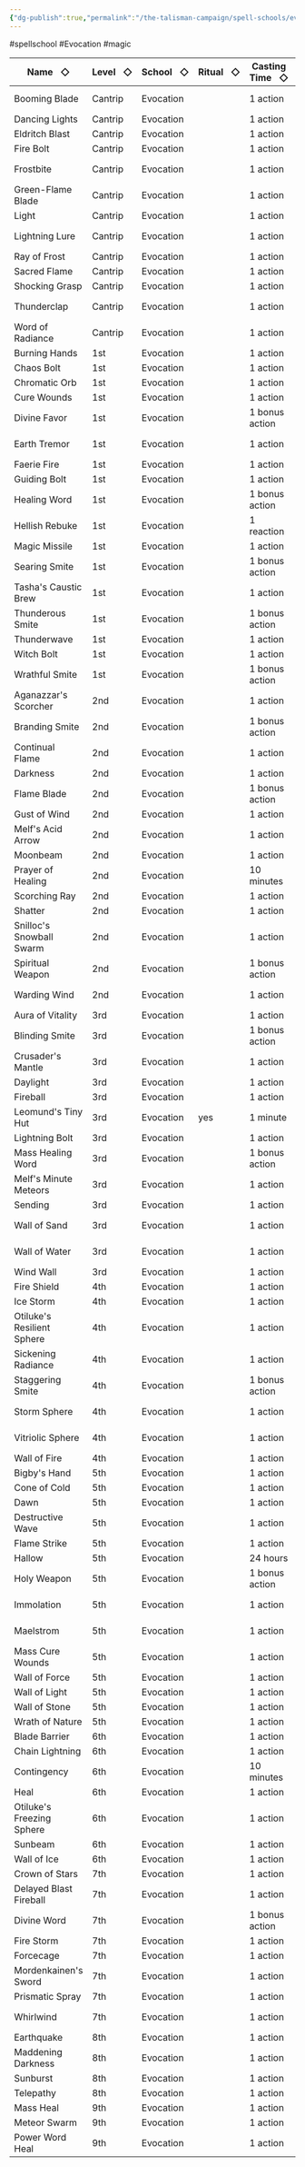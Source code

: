 ```yaml
---
{"dg-publish":true,"permalink":"/the-talisman-campaign/spell-schools/evocation/","noteIcon":""}
---
```


#spellschool #Evocation #magic 

|Name   ◇|Level   ◇|School   ◇|Ritual   ◇|Casting Time   ◇|Components   ◇|Concentration   ◇|Source   ◇|
|---|---|---|---|---|---|---|---|
|Booming Blade|Cantrip|Evocation||1 action|VM||scag 142, tce 106|
|Dancing Lights|Cantrip|Evocation||1 action|VSM|yes|phb 230|
|Eldritch Blast|Cantrip|Evocation||1 action|VS||phb 237|
|Fire Bolt|Cantrip|Evocation||1 action|VS||phb 242|
|Frostbite|Cantrip|Evocation||1 action|VS||ee 18, xge 156|
|Green-Flame Blade|Cantrip|Evocation||1 action|VM||scag 143, tce 107|
|Light|Cantrip|Evocation||1 action|VM||phb 255|
|Lightning Lure|Cantrip|Evocation||1 action|V||scag 143, tce 107|
|Ray of Frost|Cantrip|Evocation||1 action|VS||phb 271|
|Sacred Flame|Cantrip|Evocation||1 action|VS||phb 272|
|Shocking Grasp|Cantrip|Evocation||1 action|VS||phb 275|
|Thunderclap|Cantrip|Evocation||1 action|S||ee 22, xge 168|
|Word of Radiance|Cantrip|Evocation||1 action|VM||xge 171|
|Burning Hands|1st|Evocation||1 action|VS||phb 220|
|Chaos Bolt|1st|Evocation||1 action|VS||xge 151|
|Chromatic Orb|1st|Evocation||1 action|VSMgp||phb 221|
|Cure Wounds|1st|Evocation||1 action|VS||phb 230|
|Divine Favor|1st|Evocation||1 bonus action|VS|yes|phb 234|
|Earth Tremor|1st|Evocation||1 action|VS||ee 17, xge 155|
|Faerie Fire|1st|Evocation||1 action|V|yes|phb 239|
|Guiding Bolt|1st|Evocation||1 action|VS||phb 248|
|Healing Word|1st|Evocation||1 bonus action|V||phb 250|
|Hellish Rebuke|1st|Evocation||1 reaction|VS||phb 250|
|Magic Missile|1st|Evocation||1 action|VS||phb 257|
|Searing Smite|1st|Evocation||1 bonus action|V|yes|phb 274|
|Tasha's Caustic Brew|1st|Evocation||1 action|VSM|yes|tce 115|
|Thunderous Smite|1st|Evocation||1 bonus action|V|yes|phb 282|
|Thunderwave|1st|Evocation||1 action|VS||phb 282|
|Witch Bolt|1st|Evocation||1 action|VSM|yes|phb 289|
|Wrathful Smite|1st|Evocation||1 bonus action|V|yes|phb 289|
|Aganazzar's Scorcher|2nd|Evocation||1 action|VSM||ee 15, xge 150|
|Branding Smite|2nd|Evocation||1 bonus action|V|yes|phb 219|
|Continual Flame|2nd|Evocation||1 action|VSMgp||phb 227|
|Darkness|2nd|Evocation||1 action|VM|yes|phb 230|
|Flame Blade|2nd|Evocation||1 bonus action|VSM|yes|phb 242|
|Gust of Wind|2nd|Evocation||1 action|VSM|yes|phb 248|
|Melf's Acid Arrow|2nd|Evocation||1 action|VSM||phb 259|
|Moonbeam|2nd|Evocation||1 action|VSM|yes|phb 261|
|Prayer of Healing|2nd|Evocation||10 minutes|V||phb 267|
|Scorching Ray|2nd|Evocation||1 action|VS||phb 273|
|Shatter|2nd|Evocation||1 action|VSM||phb 275|
|Snilloc's Snowball Swarm|2nd|Evocation||1 action|VSM||ee 22, xge 165|
|Spiritual Weapon|2nd|Evocation||1 bonus action|VS||phb 278|
|Warding Wind|2nd|Evocation||1 action|V|yes|ee 23, xge 170|
|Aura of Vitality|3rd|Evocation||1 action|V|yes|phb 216|
|Blinding Smite|3rd|Evocation||1 bonus action|V|yes|phb 219|
|Crusader's Mantle|3rd|Evocation||1 action|V|yes|phb 230|
|Daylight|3rd|Evocation||1 action|VS||phb 230|
|Fireball|3rd|Evocation||1 action|VSM||phb 241|
|Leomund's Tiny Hut|3rd|Evocation|yes|1 minute|VSM||phb 255|
|Lightning Bolt|3rd|Evocation||1 action|VSM||phb 255|
|Mass Healing Word|3rd|Evocation||1 bonus action|V||phb 258|
|Melf's Minute Meteors|3rd|Evocation||1 action|VSM|yes|ee 20, xge 161|
|Sending|3rd|Evocation||1 action|VSM||phb 274|
|Wall of Sand|3rd|Evocation||1 action|VSM|yes|ee 23, xge 170|
|Wall of Water|3rd|Evocation||1 action|VSM|yes|ee 23, xge 170|
|Wind Wall|3rd|Evocation||1 action|VSM|yes|phb 288|
|Fire Shield|4th|Evocation||1 action|VSM||phb 242|
|Ice Storm|4th|Evocation||1 action|VSM||phb 252|
|Otiluke's Resilient Sphere|4th|Evocation||1 action|VSM|yes|phb 264|
|Sickening Radiance|4th|Evocation||1 action|VS|yes|xge 164|
|Staggering Smite|4th|Evocation||1 bonus action|V|yes|phb 278|
|Storm Sphere|4th|Evocation||1 action|VS|yes|ee 22, xge 166|
|Vitriolic Sphere|4th|Evocation||1 action|VSM||ee 23, xge 170|
|Wall of Fire|4th|Evocation||1 action|VSM|yes|phb 285|
|Bigby's Hand|5th|Evocation||1 action|VSM|yes|phb 218|
|Cone of Cold|5th|Evocation||1 action|VSM||phb 224|
|Dawn|5th|Evocation||1 action|VSMgp|yes|xge 153|
|Destructive Wave|5th|Evocation||1 action|V||phb 231|
|Flame Strike|5th|Evocation||1 action|VSM||phb 242|
|Hallow|5th|Evocation||24 hours|VSMgp||phb 249|
|Holy Weapon|5th|Evocation||1 bonus action|VS|yes|xge 157|
|Immolation|5th|Evocation||1 action|V|yes|ee 19, xge 158|
|Maelstrom|5th|Evocation||1 action|VSM|yes|ee 20, xge 160|
|Mass Cure Wounds|5th|Evocation||1 action|VS||phb 258|
|Wall of Force|5th|Evocation||1 action|VSM|yes|phb 285|
|Wall of Light|5th|Evocation||1 action|VSM|yes|xge 170|
|Wall of Stone|5th|Evocation||1 action|VSM|yes|phb 287|
|Wrath of Nature|5th|Evocation||1 action|VS|yes|xge 171|
|Blade Barrier|6th|Evocation||1 action|VS|yes|phb 218|
|Chain Lightning|6th|Evocation||1 action|VSM||phb 221|
|Contingency|6th|Evocation||10 minutes|VSMgp||phb 227|
|Heal|6th|Evocation||1 action|VS||phb 250|
|Otiluke's Freezing Sphere|6th|Evocation||1 action|VSM||phb 263|
|Sunbeam|6th|Evocation||1 action|VSM|yes|phb 279|
|Wall of Ice|6th|Evocation||1 action|VSM|yes|phb 285|
|Crown of Stars|7th|Evocation||1 action|VS||xge 152|
|Delayed Blast Fireball|7th|Evocation||1 action|VSM|yes|phb 230|
|Divine Word|7th|Evocation||1 bonus action|V||phb 234|
|Fire Storm|7th|Evocation||1 action|VS||phb 242|
|Forcecage|7th|Evocation||1 action|VSMgp||phb 243|
|Mordenkainen's Sword|7th|Evocation||1 action|VSMgp|yes|phb 262|
|Prismatic Spray|7th|Evocation||1 action|VS||phb 267|
|Whirlwind|7th|Evocation||1 action|VM|yes|ee 24, xge 171|
|Earthquake|8th|Evocation||1 action|VSM|yes|phb 236|
|Maddening Darkness|8th|Evocation||1 action|VM|yes|xge 160|
|Sunburst|8th|Evocation||1 action|VSM||phb 279|
|Telepathy|8th|Evocation||1 action|VSM||phb 281|
|Mass Heal|9th|Evocation||1 action|VS||phb 258|
|Meteor Swarm|9th|Evocation||1 action|VS||phb 259|
|Power Word Heal|9th|Evocation||1 action|VS||phb 266|